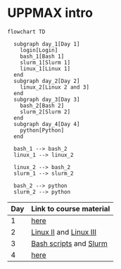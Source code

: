 # UPPMAX intro

```mermaid
flowchart TD

  subgraph day_1[Day 1]
    login[Login]
    bash_1[Bash 1]
    slurm_1[Slurm 1]
    linux_1[Linux 1]
  end
  subgraph day_2[Day 2]
    linux_2[Linux 2 and 3]
  end
  subgraph day_3[Day 3]
    bash_2[Bash 2]
    slurm_2[Slurm 2]
  end
  subgraph day_4[Day 4]
    python[Python]
  end

  bash_1 --> bash_2
  linux_1 --> linux_2  

  linux_2 --> bash_2
  slurm_1 --> slurm_2

  bash_2 --> python
  slurm_2 --> python
```


Day|Link to course material
---|----------------------------------------------------
1  |[here](https://uppmax.github.io/uppmax_intro_day_1)
2  |[Linux II](https://www.uu.se/download/18.57591c9d18f3ec99a0521715/1715115920644/c_560271-l_1-k_uppmax-linux-ii.pptx.pdf) and [Linux III](https://www.uu.se/download/18.57591c9d18f3ec99a0521716/1715115950709/c_560271-l_1-k_uppmax-linux-iii.pptx.pdf)
3  |[Bash scripts](https://www.uu.se/download/18.57591c9d18f3ec99a052171f/1715115979757/c_560271-l_1-k_uppmax-bash-scripts.pptx.pdf) and [Slurm](https://www.uu.se/download/18.57591c9d18f3ec99a0521784/1715116006615/c_560271-l_1-k_uppmax-slurm-2024-01.pdf)
4  |[here](https://github.com/UPPMAX/uppmax_intro_python)
